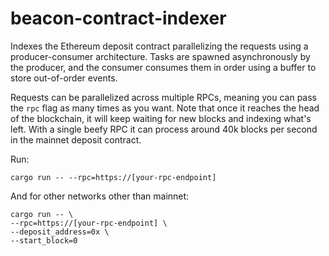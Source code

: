 # beacon-contract-indexer

Indexes the Ethereum deposit contract parallelizing the requests using a producer-consumer architecture.
Tasks are spawned asynchronously by the producer, and the consumer consumes them in order using a buffer
to store out-of-order events.

Requests can be parallelized across multiple RPCs, meaning you can pass the `rpc` flag as many times as you want.
Note that once it reaches the head of the blockchain, it will keep waiting for new blocks and indexing what's left. With a single beefy RPC it can process around 40k blocks per second in the mainnet deposit contract.

Run:
```
cargo run -- --rpc=https://[your-rpc-endpoint]
```

And for other networks other than mainnet:
```
cargo run -- \
--rpc=https://[your-rpc-endpoint] \
--deposit_address=0x \
--start_block=0
```